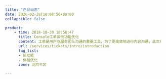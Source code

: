 ```yaml
---
title: "产品动态"
date: 2020-02-28T10:08:56+09:00
collapsible: false

product:
    - time: 2018-10-30 10:50:47
      title: Console工单系统功能优化
      content: 工单是用户与服务团队沟通的重要工具，为了更高效地进行内容沟通，此次从新消息提示、创建工单、工单列表管理、工单服务评价等工单全线流程上优化了用户工单系统。
      url: /services/tickets/intro/introduction
      tag_list:
      - 新功能
      - 体验优化
      zone: 北京三区

---
```


<!-- 设置上述参数可生成产品动态页  -->
